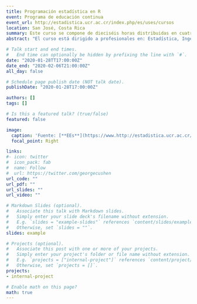 ```yaml
---
title: Programación estadística en R
event: Programa de educación continua
event_url: http://estadistica.ucr.ac.cr/index.php/es/uses/cursos
location: San José, Costa Rica
summary: Este curso se compone de dieciséis horas distribuidas en cuatro sesiones de cuatro horas cada una.  El propósito del curso es proporcionar al estudiante un punto de partida para comenzar a utilizar de forma básica el lenguaje de programación R. Mediante el uso de este lenguaje el estudiante podrá leer y crear datos, manipular objetos, generar distintos tipos de visualización de datos y obtener estadísticos básicos. 
abstract: "El curso está dirigido a profesionales en: Estadística, Ingeniería industrial, Economía, Tecnología de alimentos, Agronomía, Biología, Medicina y otras disciplinas que requieran de un alto componente estadístico en investigación."

# Talk start and end times.
#   End time can optionally be hidden by prefixing the line with `#`.
date: "2020-01-28TT17:00:00Z"
date_end: "2020-02-06T21:00:00Z"
all_day: false

# Schedule page publish date (NOT talk date).
publishDate: "2020-01-28T17:00:00Z"

authors: []
tags: []

# Is this a featured talk? (true/false)
featured: false

image:
  caption: 'Fuente: [**EEs**](https://www.http://estadistica.ucr.ac.cr/index.php/es/uses/cursos)'
  focal_point: Right

links:
#- icon: twitter
#  icon_pack: fab
#  name: Follow
#  url: https://twitter.com/georgecushen
url_code: ""
url_pdf: ""
url_slides: ""
url_video: ""

# Markdown Slides (optional).
#   Associate this talk with Markdown slides.
#   Simply enter your slide deck's filename without extension.
#   E.g. `slides = "example-slides"` references `content/slides/example-slides.md`.
#   Otherwise, set `slides = ""`.
slides: example

# Projects (optional).
#   Associate this post with one or more of your projects.
#   Simply enter your project's folder or file name without extension.
#   E.g. `projects = ["internal-project"]` references `content/project/deep-learning/index.md`.
#   Otherwise, set `projects = []`.
projects:
- internal-project

# Enable math on this page?
math: true
---
```

